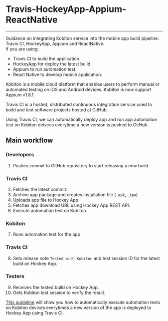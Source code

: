 # Travis-HockeyApp-Appium-ReactNative
--------

Guidance on integrating Kobiton service into the mobile app build pipeline: Travis CI, HockeyApp, Appium and ReactNative.  
If you are using:
- Travis CI to build the application.
- HockeyApp for deploy the latest build.
- Appium to run automation test.
- React Native to develop mobile application.

Kobiton is a mobile cloud platform that enables users to perform manual or automated testing on iOS and Android devices. Kobiton is now support Appium v1.8.1.

Travis CI is a hosted, distributed continuous integration service used to build and test software projects hosted at GitHub.

Using Travis CI, we can automatically deploy app and run app automation test on Kobiton deivces everytime a new version is pushed to GitHub.

## Main workflow
### Developers
1. Pushes commit to GitHub repository to start releasing a new build.
### Travis CI 
2. Fetches the latest commit.
3. Archive app package and creates installation file (`.apk`, `.ipa`)
4. Uploads app file to Hockey App
5. Fetches app download URL using Hockey App REST API.
6. Execute automation test on Kobiton.
### Kobiton
7. Runs automation test for the app.
### Travis CI
8. Sets release note `Tested with Kobiton` and test session ID for the latest build on Hockey App.
### Testers
9. Receives the tested build on Hockey App.
10. Gets Kobiton test session to verify the result.

[This guideline](integrate-kobiton-travisci.md) will show you how to automatically execute automation tests on Kobiton devices everytimes a new version of the app is deployed to Hockey App using Travis CI.